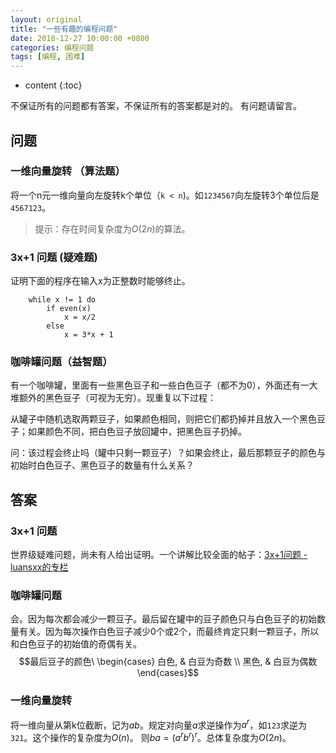 ```yaml
---
layout: original
title: "一些有趣的编程问题"
date: 2018-12-27 10:00:00 +0800 
categories: 编程问题
tags: [编程, 困难]
---
```

* content
{:toc}

不保证所有的问题都有答案，不保证所有的答案都是对的。 有问题请留言。

<!-- more -->
## 问题
### 一维向量旋转 （算法题）
将一个n元一维向量向左旋转k个单位（`k < n`)。如`1234567`向左旋转3个单位后是`4567123`。
> 提示：存在时间复杂度为$O(2n)$的算法。

### 3x+1 问题 (疑难题)
证明下面的程序在输入x为正整数时能够终止。
```
    while x != 1 do
        if even(x)
            x = x/2
        else
            x = 3*x + 1
```

### 咖啡罐问题（益智题）
有一个咖啡罐，里面有一些黑色豆子和一些白色豆子（都不为0），外面还有一大堆额外的黑色豆子（可视为无穷）。现重复以下过程：

从罐子中随机选取两颗豆子，如果颜色相同，则把它们都扔掉并且放入一个黑色豆子；如果颜色不同，把白色豆子放回罐中，把黑色豆子扔掉。

问：该过程会终止吗（罐中只剩一颗豆子）？如果会终止，最后那颗豆子的颜色与初始时白色豆子、黑色豆子的数量有什么关系？














## 答案
### 3x+1 问题
世界级疑难问题，尚未有人给出证明。一个讲解比较全面的帖子：[3x+1问题 - luansxx的专栏](https://blog.csdn.net/luansxx/article/details/3276075?utm_source=blogxgwz4)

### 咖啡罐问题
会。因为每次都会减少一颗豆子。最后留在罐中的豆子颜色只与白色豆子的初始数量有关。因为每次操作白色豆子减少0个或2个，而最终肯定只剩一颗豆子，所以和白色豆子的初始值的奇偶有关。
$$最后豆子的颜色\ \begin{cases}
  白色, & 白豆为奇数 \\
  黑色, & 白豆为偶数
  \end{cases}$$

### 一维向量旋转
将一维向量从第k位截断，记为$ab$。规定对向量$a$求逆操作为$a^r$，如`123`求逆为`321`。这个操作的复杂度为$O(n)$。
则$ba=(a^rb^r)^r$。总体复杂度为$O(2n)$。
